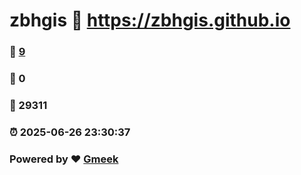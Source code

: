 # zbhgis :link: https://zbhgis.github.io 
### :page_facing_up: [9](https://zbhgis.github.io/tag.html) 
### :speech_balloon: 0 
### :hibiscus: 29311 
### :alarm_clock: 2025-06-26 23:30:37 
### Powered by :heart: [Gmeek](https://github.com/Meekdai/Gmeek)
